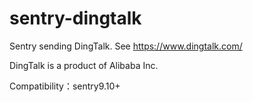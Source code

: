 sentry-dingtalk
===============
 
Sentry sending DingTalk. See https://www.dingtalk.com/ 

DingTalk is a product of Alibaba Inc.

Compatibility：sentry9.10+